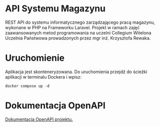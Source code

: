 # API Systemu Magazynu
REST API do systemu informatycznego zarządzającego pracą magazynu, wykonane w PHP na Frameworku Laravel. Projekt w ramach zajęć zaawansowanych metod programowania na uczelni Collegium Witelona Uczelnia Państwowa prowadzonych przez mgr inż. Krzysztofa Rewaka.

# Uruchomienie
Aplikacja jest skonteneryzowana. Do uruchomienia przejdź do ścieżki aplikacji w terminalu Dockera i wpisz:
```
docker compose up -d
```

# Dokumentacja OpenAPI
[Dokumentacja OpenAPI projektu.](https://github.com/DawBaz15/Projekt-Zmp/blob/master/laravel/openapi.yaml)